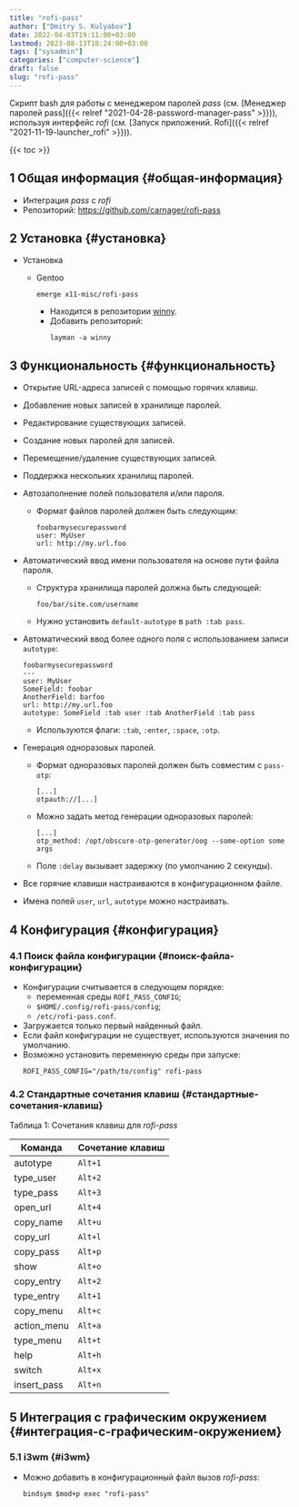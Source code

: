 ```yaml
---
title: "rofi-pass"
author: ["Dmitry S. Kulyabov"]
date: 2022-04-03T19:11:00+03:00
lastmod: 2023-08-13T18:24:00+03:00
tags: ["sysadmin"]
categories: ["computer-science"]
draft: false
slug: "rofi-pass"
---
```


Скрипт bash для работы с менеджером паролей _pass_ (см. [Менеджер паролей pass]({{< relref "2021-04-28-password-manager-pass" >}})), используя интерфейс _rofi_ (см. [Запуск приложений. Rofi]({{< relref "2021-11-19-launcher_rofi" >}})).

<!--more-->

{{< toc >}}


## <span class="section-num">1</span> Общая информация {#общая-информация}

-   Интеграция _pass_ с _rofi_
-   Репозиторий: <https://github.com/carnager/rofi-pass>


## <span class="section-num">2</span> Установка {#установка}

-   Установка
    -   Gentoo
        ```shell
        emerge x11-misc/rofi-pass
        ```

        -   Находится в репозитории [winny](https://gpo.zugaina.org/Overlays/winny).
        -   Добавить репозиторий:
            ```shell
            layman -a winny
            ```


## <span class="section-num">3</span> Функциональность {#функциональность}

-   Открытие URL-адреса записей с помощью горячих клавиш.
-   Добавление новых записей в хранилище паролей.
-   Редактирование существующих записей.
-   Создание новых паролей для записей.
-   Перемещение/удаление существующих записей.
-   Поддержка нескольких хранилищ паролей.
-   Автозаполнение полей пользователя и/или пароля.
    -   Формат файлов паролей должен быть следующим:
        ```conf-unix
        foobarmysecurepassword
        user: MyUser
        url: http://my.url.foo
        ```
-   Автоматический ввод имени пользователя на основе пути файла пароля.
    -   Структура хранилища паролей должна быть следующей:
        ```shell
        foo/bar/site.com/username
        ```
    -   Нужно установить `default-autotype` в `path :tab pass`.
-   Автоматический ввод более одного поля с использованием записи `autotype`:
    ```conf-unix
    foobarmysecurepassword
    ---
    user: MyUser
    SomeField: foobar
    AnotherField: barfoo
    url: http://my.url.foo
    autotype: SomeField :tab user :tab AnotherField :tab pass
    ```

    -   Используются флаги: `:tab`, `:enter`, `:space`, `:otp`.
-   Генерация одноразовых паролей.
    -   Формат одноразовых паролей должен быть совместим с `pass-otp`:
        ```conf-unix
        [...]
        otpauth://[...]
        ```
    -   Можно задать метод генерации одноразовых паролей:
        ```conf-unix
        [...]
        otp_method: /opt/obscure-otp-generator/oog --some-option some args
        ```
    -   Поле `:delay` вызывает задержку (по умолчанию 2 секунды).
-   Все горячие клавиши настраиваются в конфигурационном файле.
-   Имена полей `user`, `url`, `autotype` можно настраивать.


## <span class="section-num">4</span> Конфигурация {#конфигурация}


### <span class="section-num">4.1</span> Поиск файла конфигурации {#поиск-файла-конфигурации}

-   Конфигурации считывается в следующем порядке:
    -   переменная среды `ROFI_PASS_CONFIG`;
    -   `$HOME/.config/rofi-pass/config`;
    -   `/etc/rofi-pass.conf`.
-   Загружается только первый найденный файл.
-   Если файл конфигурации не существует, используются значения по умолчанию.
-   Возможно установить переменную среды при запуске:
    ```shell
    ROFI_PASS_CONFIG="/path/to/config" rofi-pass
    ```


### <span class="section-num">4.2</span> Стандартные сочетания клавиш {#стандартные-сочетания-клавиш}

<div class="table-caption">
  <span class="table-number">&#1058;&#1072;&#1073;&#1083;&#1080;&#1094;&#1072; 1:</span>
  Сочетания клавиш для <i>rofi-pass</i>
</div>

| Команда     | Сочетание клавиш |
|-------------|------------------|
| autotype    | `Alt+1`          |
| type_user   | `Alt+2`          |
| type_pass   | `Alt+3`          |
| open_url    | `Alt+4`          |
| copy_name   | `Alt+u`          |
| copy_url    | `Alt+l`          |
| copy_pass   | `Alt+p`          |
| show        | `Alt+o`          |
| copy_entry  | `Alt+2`          |
| type_entry  | `Alt+1`          |
| copy_menu   | `Alt+c`          |
| action_menu | `Alt+a`          |
| type_menu   | `Alt+t`          |
| help        | `Alt+h`          |
| switch      | `Alt+x`          |
| insert_pass | `Alt+n`          |


## <span class="section-num">5</span> Интеграция с графическим окружением {#интеграция-с-графическим-окружением}


### <span class="section-num">5.1</span> i3wm {#i3wm}

-   Можно добавить в конфигурационный файл вызов _rofi-pass_:
    ```conf-unix
    bindsym $mod+p exec "rofi-pass"
    ```
